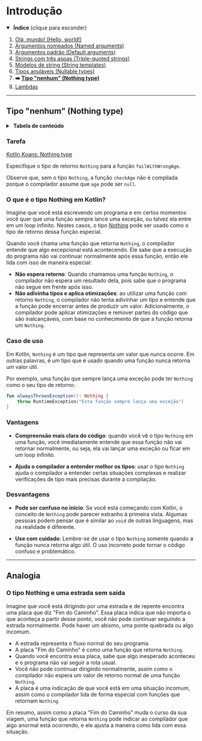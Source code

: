 # Introdução

<details open>
<summary>&nbsp;<b>Índice</b> (clique para esconder)</summary>

<p></p>

1. [Olá, mundo! (Hello, world!)](https://github.com/rsicarelli/kotlin-koans-edu-br/blob/main/koans/src/commonMain/kotlin/com/rsicarelli/koansbr/introduction/helloWorld/README.md)
2. [Argumentos nomeados (Named arguments)](https://github.com/rsicarelli/kotlin-koans-edu-br/blob/main/koans/src/commonMain/kotlin/com/rsicarelli/koansbr/introduction/namedArguments/README.md)
3. [Argumentos padrão (Default arguments)](https://github.com/rsicarelli/kotlin-koans-edu-br/blob/main/koans/src/commonMain/kotlin/com/rsicarelli/koansbr/introduction/defaultArguments/README.md)
4. [Strings com três aspas (Triple-quoted strings)](https://github.com/rsicarelli/kotlin-koans-edu-br/blob/main/koans/src/commonMain/kotlin/com/rsicarelli/koansbr/introduction/tripleQuotedStrings/README.md)
5. [Modelos de string (String templates)](https://github.com/rsicarelli/kotlin-koans-edu-br/blob/main/koans/src/commonMain/kotlin/com/rsicarelli/koansbr/introduction/stringTemplates/README.md)
6. [Tipos anuláveis (Nullable types)](https://github.com/rsicarelli/kotlin-koans-edu-br/blob/main/koans/src/commonMain/kotlin/com/rsicarelli/koansbr/introduction/nullableTypes/README.md)
7. **➡️ [Tipo "nenhum" (Nothing type)](
https://github.com/rsicarelli/kotlin-koans-edu-br/blob/main/koans/src/commonMain/kotlin/com/rsicarelli/koansbr/introduction/nothingType/README.md
)**
8. [Lambdas](https://github.com/rsicarelli/kotlin-koans-edu-br/blob/main/koans/src/commonMain/kotlin/com/rsicarelli/koansbr/introduction/lambdas/README.md)

</details>

---


## Tipo "nenhum" (Nothing type)


<details>
<summary>&nbsp;<b>Tabela de conteúdo</b></summary>

<p></p>

<!-- TOC -->
* [Introdução](#introdução)
  * [Tipo "nenhum" (Nothing type)](#tipo-nenhum-nothing-type)
    * [Tarefa](#tarefa)
    * [O que é o tipo Nothing em Kotlin?](#o-que-é-o-tipo-nothing-em-kotlin)
    * [Caso de uso](#caso-de-uso)
    * [Vantagens](#vantagens)
    * [Desvantagens](#desvantagens)
  * [Analogia](#analogia)
    * [O tipo Nothing e uma estrada sem saída](#o-tipo-nothing-e-uma-estrada-sem-saída)
<!-- TOC -->

</details>


### Tarefa

[Kotlin Koans: Nothing type](https://play.kotlinlang.org/koans/Introduction/Nothing%20type/Task.kt)

Especifique o tipo de retorno `Nothing` para a função `failWithWrongAge`.

Observe que, sem o tipo `Nothing`, a função `checkAge` não é compilada porque o compilador
assume que `age` pode ser `null`.

### O que é o tipo Nothing em Kotlin?
Imagine que você está escrevendo um programa e em certos momentos você quer que uma função sempre lance uma exceção, ou talvez ela entre em
um loop infinito. Nestes casos, o tipo [Nothing](https://kotlinlang.org/docs/exceptions.html#the-nothing-type) pode ser usado como o tipo de
retorno dessa função especial.

Quando você chama uma função que retorna `Nothing`, o compilador entende que algo excepcional está acontecendo. Ele sabe que a execução do
programa não vai continuar normalmente após essa função, então ele lida com isso de maneira especial:

- **Não espera retorno**: Quando chamamos uma função `Nothing`, o compilador não espera um resultado dela, pois sabe que o programa não
  segue em frente após isso.
- **Não adivinha tipos e aplica otimizações**: ao utilizar uma função com retorno `Nothing`, o compilador não tenta adivinhar um tipo e
  entende que a função pode encerrar antes de produzir um valor. Adicionalmente, o compilador pode aplicar otimizações e remover partes do
  código que são inalcançáveis, com base no conhecimento de que a função retorna um `Nothing`.

### Caso de uso

Em Kotlin, `Nothing` é um tipo que representa um valor que nunca ocorre. Em outras palavras, é um tipo que é usado quando uma função nunca
retorna um valor útil.

Por exemplo, uma função que sempre lança uma exceção pode ter `Nothing` como o seu tipo de retorno:

```kotlin
fun alwaysThrowsException(): Nothing {
    throw RuntimeException("Esta função sempre lança uma exceção")
}
```

### Vantagens

- **Compreensão mais clara do código**: quando você vê o tipo `Nothing` em uma função, você imediatamente entende que essa função não vai
  retornar normalmente, ou seja, ela vai lançar uma exceção ou ficar em um loop infinito.

- **Ajuda o compilador a entender melhor os tipos**: usar o tipo `Nothing` ajuda o compilador a entender certas situações complexas e
  realizar
  verificações de tipo mais precisas durante a compilação.

### Desvantagens

- **Pode ser confuso no início**: Se você está começando com Kotlin, o conceito de `Nothing` pode parecer estranho à primeira vista. Algumas
  pessoas podem pensar que é similar ao `void` de outras linguagens, mas na realidade é diferente.

- **Use com cuidado**: Lembre-se de usar o tipo `Nothing` somente quando a função nunca retorna algo útil. O uso incorreto pode tornar o
  código confuso e problemático.

---

## Analogia

### O tipo Nothing e uma estrada sem saída

Imagine que você está dirigindo por uma estrada e de repente encontra uma placa que diz "Fim do Caminho". Essa placa indica que não importa
o que aconteça a partir desse ponto, você não pode continuar seguindo a estrada normalmente. Pode haver um abismo, uma ponte quebrada ou
algo
incomum.

- A estrada representa o fluxo normal do seu programa.
- A placa "Fim do Caminho" é como uma função que retorna `Nothing`.
- Quando você encontra essa placa, sabe que algo inesperado aconteceu e o programa não vai seguir a rota usual.
- Você não pode continuar dirigindo normalmente, assim como o compilador não espera um valor de retorno normal de uma função `Nothing`.
- A placa é uma indicação de que você está em uma situação incomum, assim como o compilador lida de forma especial com funções que
  retornam `Nothing`.

Em resumo, assim como a placa "Fim do Caminho" muda o curso da sua viagem, uma função que retorna `Nothing` pode indicar ao compilador que
algo anormal está ocorrendo, e ele ajusta a maneira como lida com essa situação.
